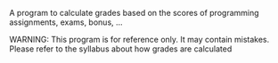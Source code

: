A program to calculate grades based on the scores of programming assignments, exams, bonus, ...

WARNING: This program is for reference only. It may contain mistakes.
Please refer to the syllabus about how grades are calculated
